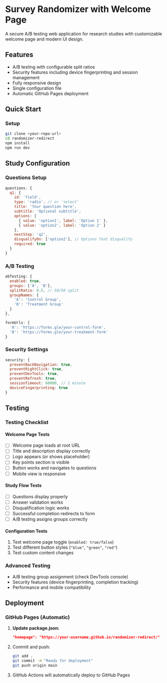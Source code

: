 # Survey Randomizer with Welcome Page

A secure A/B testing web application for research studies with customizable welcome page and modern UI design.

## Features

- A/B testing with configurable split ratios
- Security features including device fingerprinting and session management
- Fully responsive design
- Single configuration file
- Automatic GitHub Pages deployment

## Quick Start

### Setup
```bash
git clone <your-repo-url>
cd randomizer-redirect
npm install
npm run dev
```
## Study Configuration

### Questions Setup
```javascript
questions: {
  q1: {
    id: 'field',
    type: 'radio', // or 'select'
    title: 'Your question here',
    subtitle: 'Optional subtitle',
    options: [
      { value: 'option1', label: 'Option 1' },
      { value: 'option2', label: 'Option 2' }
    ],
    nextStep: 'q2',
    disqualifyOn: ['option2'], // Options that disqualify
    required: true
  }
}
```

### A/B Testing
```javascript
abTesting: {
  enabled: true,
  groups: ['A', 'B'],
  splitRatio: 0.5, // 50/50 split
  groupNames: {
    'A': 'Control Group',
    'B': 'Treatment Group'
  }
},

formUrls: {
  'A': 'https://forms.gle/your-control-form',
  'B': 'https://forms.gle/your-treatment-form'
}
```

### Security Settings
```javascript
security: {
  preventBackNavigation: true,
  preventRightClick: true,
  preventDevTools: true,
  preventRefresh: true,
  sessionTimeout: 60000, // 1 minute
  deviceFingerprinting: true
}
```

## Testing

### Testing Checklist

#### Welcome Page Tests
- [ ] Welcome page loads at root URL
- [ ] Title and description display correctly
- [ ] Logo appears (or shows placeholder)
- [ ] Key points section is visible
- [ ] Button works and navigates to questions
- [ ] Mobile view is responsive

#### Study Flow Tests
- [ ] Questions display properly
- [ ] Answer validation works
- [ ] Disqualification logic works
- [ ] Successful completion redirects to form
- [ ] A/B testing assigns groups correctly

#### Configuration Tests
1. Test welcome page toggle (`enabled: true/false`)
2. Test different button styles (`"blue"`, `"green"`, `"red"`)
3. Test custom content changes

### Advanced Testing
- A/B testing group assignment (check DevTools console)
- Security features (device fingerprinting, completion tracking)
- Performance and mobile compatibility

## Deployment

### GitHub Pages (Automatic)
1. **Update package.json:**
   ```json
   "homepage": "https://your-username.github.io/randomizer-redirect/"
   ```

2. Commit and push:
   ```bash
   git add .
   git commit -m "Ready for deployment"
   git push origin main
   ```

3. GitHub Actions will automatically deploy to GitHub Pages






